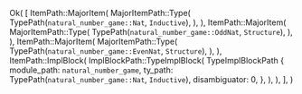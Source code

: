 Ok(
    [
        ItemPath::MajorItem(
            MajorItemPath::Type(
                TypePath(`natural_number_game::Nat`, `Inductive`),
            ),
        ),
        ItemPath::MajorItem(
            MajorItemPath::Type(
                TypePath(`natural_number_game::OddNat`, `Structure`),
            ),
        ),
        ItemPath::MajorItem(
            MajorItemPath::Type(
                TypePath(`natural_number_game::EvenNat`, `Structure`),
            ),
        ),
        ItemPath::ImplBlock(
            ImplBlockPath::TypeImplBlock(
                TypeImplBlockPath {
                    module_path: `natural_number_game`,
                    ty_path: TypePath(`natural_number_game::Nat`, `Inductive`),
                    disambiguator: 0,
                },
            ),
        ),
    ],
)
